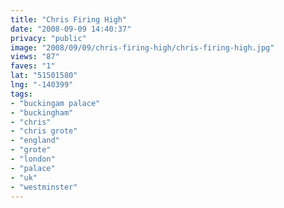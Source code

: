 ```yaml
---
title: "Chris Firing High"
date: "2008-09-09 14:40:37"
privacy: "public"
image: "2008/09/09/chris-firing-high/chris-firing-high.jpg"
views: "87"
faves: "1"
lat: "51501580"
lng: "-140399"
tags:
- "buckingam palace"
- "buckingham"
- "chris"
- "chris grote"
- "england"
- "grote"
- "london"
- "palace"
- "uk"
- "westminster"
---
```

<a href="/photos/2008/09/09/chris-firing-high"></a>
